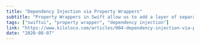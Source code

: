 ```yaml
---
title: "Dependency Injection via Property Wrappers"
subtitle: "Property Wrappers in Swift allow us to add a layer of separation between code that manages how a property is stored and the code that defines a property. It's a powerful feature with a lot of potential use cases. Dependency injection is a software engineering technique used to supply dependencies to an object or value type. In this post, Kilo Loco demonstrates how we can use Swift property wrappers to pass dependencies to a SwiftUI view. It's a cool idea."
tags: ["swiftui", "property wrapper", "dependency injection"]
link: "https://www.kiloloco.com/articles/004-dependency-injection-via-property-wrappers/"
date: "2020-08-07"
---
```

